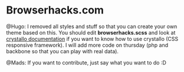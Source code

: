 Browserhacks.com
===

@Hugo: I removed all styles and stuff so that you can create your own theme based on this. You should edit **browserhacks.scss** and look at [crystallo documentation](http://timpietrusky.github.com/crystallo/) if you want to know how to use crystallo (CSS responsive framework). I will add more code on thursday (php and backbone so that you can play with real data). 

@Mads: If you want to contribute, just say what you want to do :D